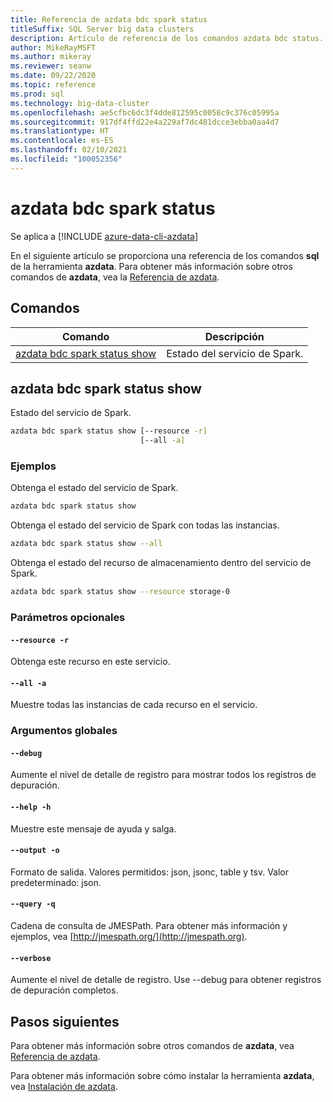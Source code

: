 ```yaml
---
title: Referencia de azdata bdc spark status
titleSuffix: SQL Server big data clusters
description: Artículo de referencia de los comandos azdata bdc status.
author: MikeRayMSFT
ms.author: mikeray
ms.reviewer: seanw
ms.date: 09/22/2020
ms.topic: reference
ms.prod: sql
ms.technology: big-data-cluster
ms.openlocfilehash: ae5cfbc6dc3f4dde812595c0058c9c376c05995a
ms.sourcegitcommit: 917df4ffd22e4a229af7dc481dcce3ebba0aa4d7
ms.translationtype: HT
ms.contentlocale: es-ES
ms.lasthandoff: 02/10/2021
ms.locfileid: "100052356"
---
```

# <a name="azdata-bdc-spark-status"></a>azdata bdc spark status

Se aplica a [!INCLUDE [azure-data-cli-azdata](../../includes/azure-data-cli-azdata.md)]

En el siguiente artículo se proporciona una referencia de los comandos **sql** de la herramienta **azdata**. Para obtener más información sobre otros comandos de **azdata**, vea la [Referencia de azdata](reference-azdata.md).

## <a name="commands"></a>Comandos

|Comando|Descripción|
| --- | --- |
[azdata bdc spark status show](#azdata-bdc-spark-status-show) | Estado del servicio de Spark.
## <a name="azdata-bdc-spark-status-show"></a>azdata bdc spark status show
Estado del servicio de Spark.
```bash
azdata bdc spark status show [--resource -r] 
                             [--all -a]
```
### <a name="examples"></a>Ejemplos
Obtenga el estado del servicio de Spark.
```bash
azdata bdc spark status show
```
Obtenga el estado del servicio de Spark con todas las instancias.
```bash
azdata bdc spark status show --all
```
Obtenga el estado del recurso de almacenamiento dentro del servicio de Spark.
```bash
azdata bdc spark status show --resource storage-0
```
### <a name="optional-parameters"></a>Parámetros opcionales
#### `--resource -r`
Obtenga este recurso en este servicio.
#### `--all -a`
Muestre todas las instancias de cada recurso en el servicio.
### <a name="global-arguments"></a>Argumentos globales
#### `--debug`
Aumente el nivel de detalle de registro para mostrar todos los registros de depuración.
#### `--help -h`
Muestre este mensaje de ayuda y salga.
#### `--output -o`
Formato de salida.  Valores permitidos: json, jsonc, table y tsv.  Valor predeterminado: json.
#### `--query -q`
Cadena de consulta de JMESPath. Para obtener más información y ejemplos, vea [http://jmespath.org/](http://jmespath.org).
#### `--verbose`
Aumente el nivel de detalle de registro. Use --debug para obtener registros de depuración completos.

## <a name="next-steps"></a>Pasos siguientes

Para obtener más información sobre otros comandos de **azdata**, vea [Referencia de azdata](reference-azdata.md). 

Para obtener más información sobre cómo instalar la herramienta **azdata**, vea [Instalación de azdata](..\install\deploy-install-azdata.md).

